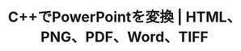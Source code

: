 ---
title: C++でPowerPointを変換 | HTML、PNG、PDF、Word、TIFF
linktitle: PowerPointを変換する
type: docs
weight: 20
url: /ja/cpp/convert-powerpoint/
description: この記事では、PowerPoint（PPT、PPTX、ODP）をHTML、PNG、PDF、Word、TIFFなどの異なる形式に変換するために使用できるC++のトピックとサンプルコードを一覧にしています。
---
